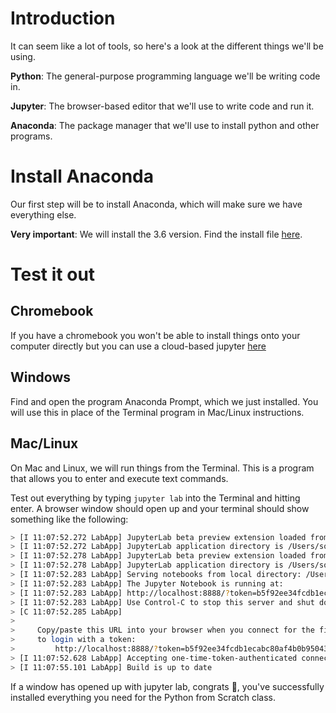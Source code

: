 # Introduction

It can seem like a lot of tools, so here's a look at the different things we'll be using.

**Python**: The general-purpose programming language we'll be writing code in.

**Jupyter**: The browser-based editor that we'll use to write code and run it.

**Anaconda**: The package manager that we'll use to install python and other programs.

# Install Anaconda

Our first step will be to install Anaconda, which will make sure we have everything else.

**Very important**: We will install the 3.6 version. Find the install file [here](https://www.anaconda.com/download/).

# Test it out

## Chromebook

If you have a chromebook you won't be able to install things onto your computer directly but you can use a cloud-based jupyter [here](https://colab.research.google.com)

## Windows

Find and open the program Anaconda Prompt, which we just installed. You will use this in place of the Terminal program in Mac/Linux instructions.

## Mac/Linux

On Mac and Linux, we will run things from the Terminal. This is a program that allows you to enter and execute text commands.

Test out everything by typing `jupyter lab` into the Terminal and hitting enter. A browser window should open up and your terminal should show something like the following:

``` bash
> [I 11:07:52.272 LabApp] JupyterLab beta preview extension loaded from /Users/soph/miniconda3/lib/python3.6/site-packages/jupyterlab
> [I 11:07:52.272 LabApp] JupyterLab application directory is /Users/soph/miniconda3/share/jupyter/lab
> [I 11:07:52.278 LabApp] JupyterLab beta preview extension loaded from /Users/soph/miniconda3/lib/python3.6/site-packages/jupyterlab
> [I 11:07:52.278 LabApp] JupyterLab application directory is /Users/soph/miniconda3/share/jupyter/lab
> [I 11:07:52.283 LabApp] Serving notebooks from local directory: /Users/soph
> [I 11:07:52.283 LabApp] The Jupyter Notebook is running at:
> [I 11:07:52.283 LabApp] http://localhost:8888/?token=b5f92ee34fcdb1ecabc80af4b0b9504337475583188874cb
> [I 11:07:52.283 LabApp] Use Control-C to stop this server and shut down all kernels (twice to skip confirmation).
> [C 11:07:52.285 LabApp] 
>     
>     Copy/paste this URL into your browser when you connect for the first time,
>     to login with a token:
>         http://localhost:8888/?token=b5f92ee34fcdb1ecabc80af4b0b9504337475583188874cb
> [I 11:07:52.628 LabApp] Accepting one-time-token-authenticated connection from ::1
> [I 11:07:55.101 LabApp] Build is up to date
```

If a window has opened up with jupyter lab, congrats 🎉, you've successfully installed everything you need for the Python from Scratch class.
